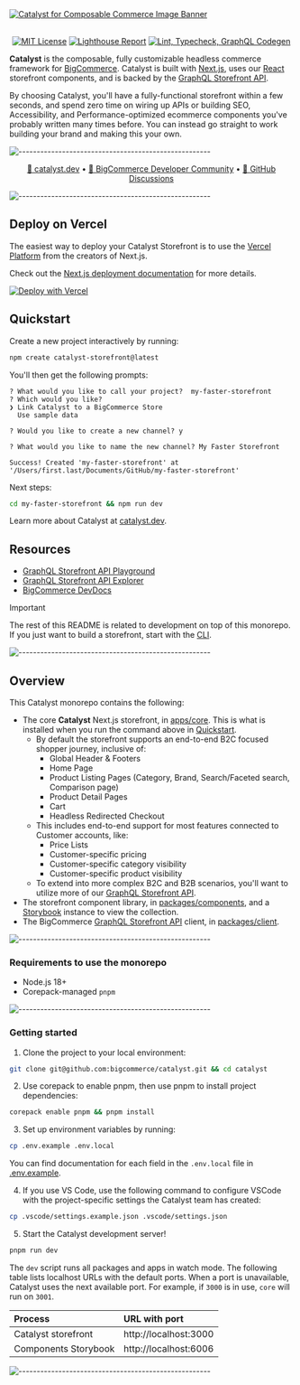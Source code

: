 <a href="https://catalyst.dev" target="_blank" rel="noopener norerrer">
  <img src="https://storage.googleapis.com/bigcommerce-developers/images/catalyst_readme_banner.png" alt="Catalyst for Composable Commerce Image Banner" title="Catalyst">
</a>

<br />
<br />

<div align="center">

[![MIT License](https://img.shields.io/github/license/bigcommerce/catalyst)](LICENSE.md)
[![Lighthouse Report](https://github.com/bigcommerce/catalyst/actions/workflows/lighthouse.yml/badge.svg)](https://github.com/bigcommerce/catalyst/actions/workflows/lighthouse.yml) [![Lint, Typecheck, GraphQL Codegen](https://github.com/bigcommerce/catalyst/actions/workflows/basic.yml/badge.svg)](https://github.com/bigcommerce/catalyst/actions/workflows/basic.yml)

</div>

**Catalyst** is the composable, fully customizable headless commerce framework for
[BigCommerce](https://www.bigcommerce.com/). Catalyst is built with [Next.js](https://nextjs.org/), uses
our [React](https://react.dev/) storefront components, and is backed by the
[GraphQL Storefront API](https://developer.bigcommerce.com/docs/storefront/graphql).

By choosing Catalyst, you'll have a fully-functional storefront within a few seconds, and spend zero time on wiring
up APIs or building SEO, Accessibility, and Performance-optimized ecommerce components you've probably written many
times before. You can instead go straight to work building your brand and making this your own.

![-----------------------------------------------------](https://storage.googleapis.com/bigcommerce-developers/images/catalyst_readme_hr.png)

<p align="center">
 <a href="https://www.catalyst.dev">🚀 catalyst.dev</a> •
 <a href="https://developer.bigcommerce.com/community">🤗 BigCommerce Developer Community</a> •
 <a href="https://github.com/bigcommerce/catalyst/discussions">💬 GitHub Discussions</a>
</p>

![-----------------------------------------------------](https://storage.googleapis.com/bigcommerce-developers/images/catalyst_readme_hr.png)


## Deploy on Vercel

The easiest way to deploy your Catalyst Storefront is to use the [Vercel Platform](https://vercel.com/new) from the creators of Next.js.

Check out the [Next.js deployment documentation](https://nextjs.org/docs/deployment) for more details.

<div align="left">
  <a href="https://vercel.com/new/clone?repository-url=https://github.com/bigcommerce/catalyst&env=BIGCOMMERCE_STORE_HASH,BIGCOMMERCE_CHANNEL_ID,BIGCOMMERCE_ACCESS_TOKEN,BIGCOMMERCE_CUSTOMER_IMPERSONATION_TOKEN,AUTH_SECRET&envDescription=API+Keys+needed+to+deploy+your+Catalyst+Storefront&envLink=https://github.com/bigcommerce/catalyst/blob/main/.env.example&project-name=my-faster-storefront&repository-name=my-faster-storefront&demo-title=BigCommerce+Catalyst+with+Vercel&demo-description=Create+a+BigCommerce+Catalyst+Storefront+and+Deploy+to+Vercel&demo-url=catalyst-git-main.store&demo-image=https://storage.googleapis.com/s.mkswft.com/RmlsZTozODgzZmY3Yy1hNmVlLTQ1MGUtYjRkMS1mMjEyNzgxNjk5MTY%3D/Social-image-Catalyst.png&root-directory=apps/core"><img src="https://vercel.com/button" alt="Deploy with Vercel"/></a>
</div>

## Quickstart

Create a new project interactively by running:

```bash
npm create catalyst-storefront@latest
```

You'll then get the following prompts:

```console
? What would you like to call your project?  my-faster-storefront
? Which would you like?
❯ Link Catalyst to a BigCommerce Store
  Use sample data

? Would you like to create a new channel? y

? What would you like to name the new channel? My Faster Storefront

Success! Created 'my-faster-storefront' at '/Users/first.last/Documents/GitHub/my-faster-storefront'
```

Next steps:

```bash
cd my-faster-storefront && npm run dev
```
Learn more about Catalyst at [catalyst.dev](https://catalyst.dev).

## Resources

- [GraphQL Storefront API Playground](https://developer.bigcommerce.com/graphql-storefront/playground)
- [GraphQL Storefront API Explorer](https://developer.bigcommerce.com/graphql-storefront/explorer)
- [BigCommerce DevDocs](https://developer.bigcommerce.com/docs/build)

> [!IMPORTANT]
> The rest of this README is related to development on top of this monorepo.
> If you just want to build a storefront, start with the [CLI](#quickstart).

![-----------------------------------------------------](https://storage.googleapis.com/bigcommerce-developers/images/catalyst_readme_hr.png)

## Overview

This Catalyst monorepo contains the following:

- The core **Catalyst** Next.js storefront, in [apps/core](apps/core). This is what is installed when you run the command above in [Quickstart](#quickstart).
  - By default the storefront supports an end-to-end B2C focused shopper journey, inclusive of:
    - Global Header & Footers
    - Home Page
    - Product Listing Pages (Category, Brand, Search/Faceted search, Comparison page)
    - Product Detail Pages
    - Cart
    - Headless Redirected Checkout
  - This includes end-to-end support for most features connected to Customer accounts, like:
    - Price Lists
    - Customer-specific pricing
    - Customer-specific category visibility
    - Customer-specific product visibility
  - To extend into more complex B2C and B2B scenarios, you'll want to utilize more of our [GraphQL Storefront API](https://developer.bigcommerce.com/docs/storefront/graphql).
- The storefront component library, in [packages/components](packages/components), and a [Storybook](https://storybook.js.org/) instance to view the collection.
- The BigCommerce [GraphQL Storefront API](https://developer.bigcommerce.com/docs/graphql-storefront) client, in [packages/client](packages/client).

![-----------------------------------------------------](https://storage.googleapis.com/bigcommerce-developers/images/catalyst_readme_hr.png)

### Requirements to use the monorepo

- Node.js 18+
- Corepack-managed `pnpm`

![-----------------------------------------------------](https://storage.googleapis.com/bigcommerce-developers/images/catalyst_readme_hr.png)

### Getting started

1. Clone the project to your local environment:

```bash
git clone git@github.com:bigcommerce/catalyst.git && cd catalyst
```

2. Use corepack to enable pnpm, then use pnpm to install project dependencies:

```bash
corepack enable pnpm && pnpm install
```

3. Set up environment variables by running:

```bash
cp .env.example .env.local
```

You can find documentation for each field in the `.env.local` file in [.env.example](.env.example).

4. If you use VS Code, use the following command to configure VSCode with the project-specific settings the Catalyst team has created:

```bash
cp .vscode/settings.example.json .vscode/settings.json
```

5. Start the Catalyst development server!

```bash
pnpm run dev
```

The `dev` script runs all packages and apps in watch mode.
The following table lists localhost URLs with the default ports.
When a port is unavailable, Catalyst uses the next available port.
For example, if `3000` is in use, `core` will run on `3001`.

| Process              | URL with port         |
| :------------------- | :-------------------- |
| Catalyst storefront  | http://localhost:3000 |
| Components Storybook | http://localhost:6006 |

![-----------------------------------------------------](https://storage.googleapis.com/bigcommerce-developers/images/catalyst_readme_hr.png)
